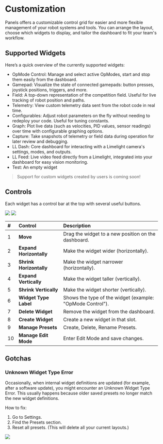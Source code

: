 # Customization

Panels offers a customizable control grid for easier and more flexible management of your robot systems and tools.
You can arrange the layout, choose which widgets to display, and tailor the dashboard to fit your team's workflow.

## Supported Widgets

Here’s a quick overview of the currently supported widgets:

- OpMode Control: Manage and select active OpModes, start and stop them easily from the dashboard.
- Gamepad: Visualize the state of connected gamepads: button presses, joystick positions, triggers, and more.
- Field: A top-down representation of the competition field. Useful for live tracking of robot position and paths.
- Telemetry: View custom telemetry data sent from the robot code in real time.
- Configurables: Adjust robot parameters on the fly without needing to redeploy your code. Useful for tuning constants.
- Graph: Plot live data (such as velocities, PID values, sensor readings) over time with configurable graphing options.
- Capture: Take snapshots of telemetry or field data during operation for later review and debugging.
- LL Dash: Core dashboard for interacting with a Limelight camera's settings, modes, and outputs.
- LL Feed: Live video feed directly from a Limelight, integrated into your dashboard for easy vision monitoring.
- Test: An empty widget 

> Support for custom widgets created by users is coming soon!

## Controls
Each widget has a control bar at the top with several useful buttons.

<img src="/docs/customization_controls.png"/>
<img src="/docs/customization_controls2.png"/>

| # | Control | Description |
|:-|:---|:---|
| 1 | **Move** | Drag the widget to a new position on the dashboard. |
| 2 | **Expand Horizontally** | Make the widget wider (horizontally). |
| 3 | **Shrink Horizontally** | Make the widget narrower (horizontally). |
| 4 | **Expand Vertically** | Make the widget taller (vertically). |
| 5 | **Shrink Vertically** | Make the widget shorter (vertically). |
| 6 | **Widget Type Label** | Shows the type of the widget (example: "OpMode Control"). |
| 7 | **Delete Widget** | Remove the widget from the dashboard. |
| 8 | **Create Widget** | Create a new widget in that slot. |
| 9 | **Manage Presets** | Create, Delete, Rename Presets. |
| 10 | **Manage Edit Mode** | Enter Edit Mode and save changes. |

## Gotchas

### Unknown Widget Type Error
Occasionally, when internal widget definitions are updated (for example, after a software update), you might encounter an Unknown Widget Type Error.
This usually happens because older saved presets no longer match the new widget definitions.

How to fix:
1. Go to Settings.
2. Find the Presets section.
3. Reset all presets. (This will delete all your current layouts.)
<img src="/docs/customization_ids.png"/>